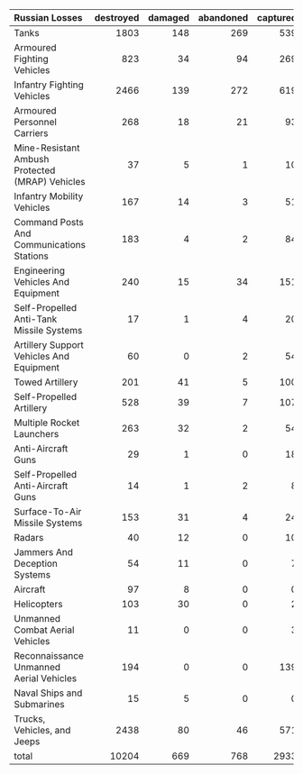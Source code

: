 | Russian Losses                                   |   destroyed |   damaged |   abandoned |   captured |   total |
|:-------------------------------------------------|------------:|----------:|------------:|-----------:|--------:|
| Tanks                                            |        1803 |       148 |         269 |        539 |    2759 |
| Armoured Fighting Vehicles                       |         823 |        34 |          94 |        269 |    1220 |
| Infantry Fighting Vehicles                       |        2466 |       139 |         272 |        619 |    3496 |
| Armoured Personnel Carriers                      |         268 |        18 |          21 |         93 |     400 |
| Mine-Resistant Ambush Protected  (MRAP) Vehicles |          37 |         5 |           1 |         10 |      53 |
| Infantry Mobility Vehicles                       |         167 |        14 |           3 |         51 |     235 |
| Command Posts And Communications Stations        |         183 |         4 |           2 |         84 |     273 |
| Engineering Vehicles And Equipment               |         240 |        15 |          34 |        151 |     440 |
| Self-Propelled Anti-Tank Missile Systems         |          17 |         1 |           4 |         20 |      42 |
| Artillery Support Vehicles And Equipment         |          60 |         0 |           2 |         54 |     116 |
| Towed Artillery                                  |         201 |        41 |           5 |        100 |     347 |
| Self-Propelled Artillery                         |         528 |        39 |           7 |        107 |     681 |
| Multiple Rocket Launchers                        |         263 |        32 |           2 |         54 |     351 |
| Anti-Aircraft Guns                               |          29 |         1 |           0 |         18 |      48 |
| Self-Propelled Anti-Aircraft Guns                |          14 |         1 |           2 |          8 |      25 |
| Surface-To-Air Missile Systems                   |         153 |        31 |           4 |         24 |     212 |
| Radars                                           |          40 |        12 |           0 |         10 |      62 |
| Jammers And Deception Systems                    |          54 |        11 |           0 |          7 |      72 |
| Aircraft                                         |          97 |         8 |           0 |          0 |     105 |
| Helicopters                                      |         103 |        30 |           0 |          2 |     135 |
| Unmanned Combat Aerial Vehicles                  |          11 |         0 |           0 |          3 |      14 |
| Reconnaissance Unmanned Aerial Vehicles          |         194 |         0 |           0 |        139 |     333 |
| Naval Ships and Submarines                       |          15 |         5 |           0 |          0 |      20 |
| Trucks, Vehicles, and Jeeps                      |        2438 |        80 |          46 |        571 |    3135 |
| total                                            |       10204 |       669 |         768 |       2933 |   14574 |